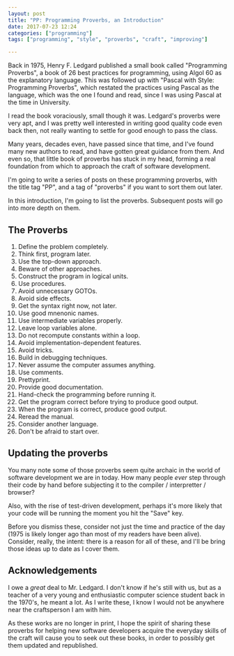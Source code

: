 ```yaml
---
layout: post
title: "PP: Programming Proverbs, an Introduction"
date: 2017-07-23 12:24
categories: ["programming"]
tags: ["programming", "style", "proverbs", "craft", "improving"]

---
```


Back in 1975, Henry F. Ledgard published a small book called
"Programming Proverbs", a book of 26 best practices for programming,
using Algol 60 as the explanatory language. This was followed up with
"Pascal with Style: Programming Proverbs", which restated the
practices using Pascal as the language, which was the one I found and
read, since I was using Pascal at the time in University.

I read the book voraciously, small though it was. Ledgard's proverbs
were very apt, and I was pretty well interested in writing good
quality code even back then, not really wanting to settle for good
enough to pass the class.

Many years, decades even, have passed since that time, and I've found
many new authors to read, and have gotten great guidance from
them. And even so, that little book of proverbs has stuck in my head,
forming a real foundation from which to approach the craft of software
development.

I'm going to write a series of posts on these programming proverbs,
with the title tag "PP", and a tag of "proverbs" if you want to sort
them out later.

In this introduction, I'm going to list the proverbs. Subsequent posts
will go into more depth on them.

## The Proverbs

1. Define the problem completely.
2. Think first, program later.
3. Use the top-down approach.
4. Beware of other approaches.
5. Construct the program in logical units.
6. Use procedures.
7. Avoid unnecessary GOTOs.
8. Avoid side effects.
9. Get the syntax right now, not later.
10. Use good mnenonic names.
11. Use intermediate variables properly.
12. Leave loop variables alone.
13. Do not recompute constants within a loop.
14. Avoid implementation-dependent features.
15. Avoid tricks.
16. Build in debugging techniques.
17. Never assume the computer assumes anything.
18. Use comments.
19. Prettyprint.
20. Provide good documentation.
21. Hand-check the programming before running it.
22. Get the program correct before trying to produce good output.
23. When the program is correct, produce good output.
24. Reread the manual.
25. Consider another language.
26. Don't be afraid to start over.

## Updating the proverbs

You many note some of those proverbs seem quite archaic in the world
of software development we are in today. How many people *ever* step
through their code by hand before subjecting it to the compiler /
interpretter / browser?

Also, with the rise of test-driven development, perhaps it's more
likely that your code will be running the moment you hit the "Save"
key.

Before you dismiss these, consider not just the time and practice of
the day (1975 is likely longer ago than most of my readers have been
alive). Consider, really, the intent: there is a reason for all of
these, and I'll be bring those ideas up to date as I cover them.

## Acknowledgements

I owe a *great* deal to Mr. Ledgard. I don't know if he's still with
us, but as a teacher of a very young and enthusiastic computer science
student back in the 1970's, he meant a lot. As I write these, I know I
would not be anywhere near the craftsperson I am with him.

As these works are no longer in print, I hope the spirit of sharing
these proverbs for helping new software developers acquire the
everyday skills of the craft will cause you to seek out these books,
in order to possibly get them updated and republished.
